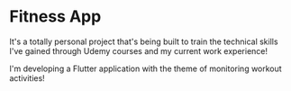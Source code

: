 # Fitness App
 
It's a totally personal project that's being built to train the technical skills I've gained through Udemy courses and my current work experience!

I'm developing a Flutter application with the theme of monitoring workout activities!
